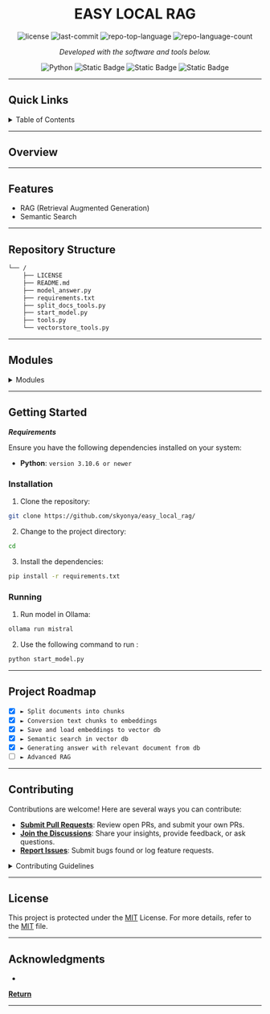 
<h1 align="center">EASY LOCAL RAG</h1>

<p align="center">
	<img src="https://img.shields.io/github/license/skyonya/easy_local_rag?style=flat&color=0080ff" alt="license">
	<img src="https://img.shields.io/github/last-commit/skyonya/easy_local_rag?style=flat&logo=git&logoColor=white&color=0080ff" alt="last-commit">
	<img src="https://img.shields.io/github/languages/top/skyonya/easy_local_rag?style=flat&color=0080ff" alt="repo-top-language">
	<img src="https://img.shields.io/github/languages/count/skyonya/easy_local_rag?style=flat&color=0080ff" alt="repo-language-count">
<p>
<p align="center">
		<em>Developed with the software and tools below.</em>
</p>
<p align="center">
	<img src="https://img.shields.io/badge/Python-3776AB.svg?style=flat&logo=Python&logoColor=white" alt="Python">
    <img alt="Static Badge" src="https://img.shields.io/badge/LangChain-blue?style=flat">
   <img alt="Static Badge" src="https://img.shields.io/badge/ChromaDB-blue?style=flat">
<img alt="Static Badge" src="https://img.shields.io/badge/SentenceTransformers-blue?style=flat">



</p>
<hr>

##  Quick Links

<!-- TABLE OF CONTENTS -->
<details>
  <summary>Table of Contents</summary>

> - [ Overview](#overview)
> - [ Features](#features)
> - [ Repository Structure](#repository-structure)
> - [ Modules](#modules)
> - [ Getting Started](#getting-started)
>   - [ Installation](#installation)
>   - [ Running ](#running)
> - [ Project Roadmap](#project-roadmap)
> - [ Contributing](#contributing)
> - [ License](#license)
> - [ Acknowledgments](#acknowledgments)
</details>

---


##  Overview

---

##  Features

- RAG (Retrieval Augmented Generation)
- Semantic Search

---

##  Repository Structure

```sh
└── /
    ├── LICENSE
    ├── README.md
    ├── model_answer.py
    ├── requirements.txt
    ├── split_docs_tools.py
    ├── start_model.py
    ├── tools.py
    └── vectorstore_tools.py
```

---


##  Modules

<details closed><summary>Modules</summary>

| File                                         | Summary |
| ---                                          |---------|
| [tools.py](tools.py)                         |         |
| [model_answer.py](model_answer.py)           |         |
| [vectorstore_tools.py](vectorstore_tools.py) |         |
| [start_model.py](start_model.py)             |         |
| [split_docs_tools.py](split_docs_tools.py)   |         |
| [requirements.txt](requirements.txt)         |         |

</details>

---

##  Getting Started

***Requirements***

Ensure you have the following dependencies installed on your system:

* **Python**: `version 3.10.6 or newer`

###  Installation

1. Clone the  repository:

```sh
git clone https://github.com/skyonya/easy_local_rag/
```

2. Change to the project directory:

```sh
cd 
```

3. Install the dependencies:

```sh
pip install -r requirements.txt
```

###  Running 

1. Run model in Ollama:

```sh
ollama run mistral
```

2. Use the following command to run :

```sh
python start_model.py
```

---

##  Project Roadmap

- [X] `► Split documents into chunks`
- [X] `► Conversion text chunks to embeddings`
- [X] `► Save and load embeddings to vector db`
- [X] `► Semantic search in vector db`
- [X] `► Generating answer with relevant document from db`
- [ ] `► Advanced RAG`

---

##  Contributing

Contributions are welcome! Here are several ways you can contribute:

- **[Submit Pull Requests](https://github.com/skyonya/easy_local_rag/blob/main/CONTRIBUTING.md)**: Review open PRs, and submit your own PRs.
- **[Join the Discussions](https://github.com/skyonya/easy_local_rag/discussions)**: Share your insights, provide feedback, or ask questions.
- **[Report Issues](https://github.com/skyonya/easy_local_rag/issues)**: Submit bugs found or log feature requests.

<details closed>
    <summary>Contributing Guidelines</summary>

1. **Fork the Repository**: Start by forking the project repository to your GitHub account.
2. **Clone Locally**: Clone the forked repository to your local machine using a Git client.
   ```sh
   git clone https://github.com/skyonya/easy_local_rag/
   ```
3. **Create a New Branch**: Always work on a new branch, giving it a descriptive name.
   ```sh
   git checkout -b new-feature-x
   ```
4. **Make Your Changes**: Develop and test your changes locally.
5. **Commit Your Changes**: Commit with a clear message describing your updates.
   ```sh
   git commit -m 'Implemented new feature x.'
   ```
6. **Push to GitHub**: Push the changes to your forked repository.
   ```sh
   git push origin new-feature-x
   ```
7. **Submit a Pull Request**: Create a PR against the original project repository. Clearly describe the changes and their motivations.

Once your PR is reviewed and approved, it will be merged into the main branch.

</details>

---

##  License

This project is protected under the [MIT](https://github.com/Skyonya/easy_local_rag/blob/main/LICENSE) License. For more details, refer to the [MIT](https://github.com/Skyonya/easy_local_rag/blob/main/LICENSE) file.

---

##  Acknowledgments

- 

[**Return**](#quick-links)

---